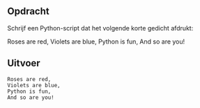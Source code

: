 ## Opdracht

Schrijf een Python-script dat het volgende korte gedicht afdrukt:


Roses are red,
Violets are blue,
Python is fun,
And so are you!


## Uitvoer

```
Roses are red,
Violets are blue,
Python is fun,
And so are you!

```


